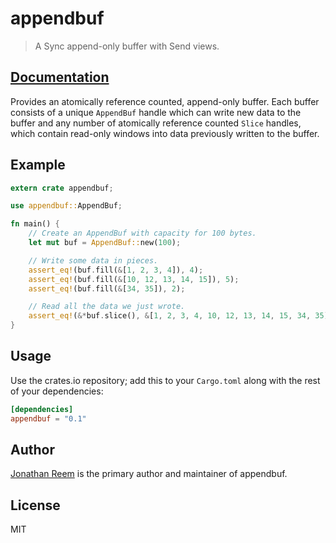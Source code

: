 # appendbuf

> A Sync append-only buffer with Send views.

## [Documentation](https://crates.fyi/appendbuf/0.1.6)

Provides an atomically reference counted, append-only buffer. Each buffer
consists of a unique `AppendBuf` handle which can write new data to the buffer
and any number of atomically reference counted `Slice` handles, which contain
read-only windows into data previously written to the buffer.

## Example

```rust
extern crate appendbuf;

use appendbuf::AppendBuf;

fn main() {
    // Create an AppendBuf with capacity for 100 bytes.
    let mut buf = AppendBuf::new(100);

    // Write some data in pieces.
    assert_eq!(buf.fill(&[1, 2, 3, 4]), 4);
    assert_eq!(buf.fill(&[10, 12, 13, 14, 15]), 5);
    assert_eq!(buf.fill(&[34, 35]), 2);

    // Read all the data we just wrote.
    assert_eq!(&*buf.slice(), &[1, 2, 3, 4, 10, 12, 13, 14, 15, 34, 35]);
}
```

## Usage

Use the crates.io repository; add this to your `Cargo.toml` along
with the rest of your dependencies:

```toml
[dependencies]
appendbuf = "0.1"
```

## Author

[Jonathan Reem](https://medium.com/@jreem) is the primary author and maintainer of appendbuf.

## License

MIT

